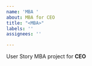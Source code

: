 ```yaml
---
name: 'MBA '
about: MBA for CEO
title: "<MBA>"
labels: ''
assignees: ''

---
```


User Story MBA project for **CEO**
